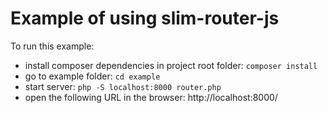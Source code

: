 Example of using slim-router-js
===============================

To run this example:

* install composer dependencies in project root folder: `composer install`
* go to example folder: `cd example`
* start server: `php -S localhost:8000 router.php`
* open the following URL in the browser: http://localhost:8000/

 
